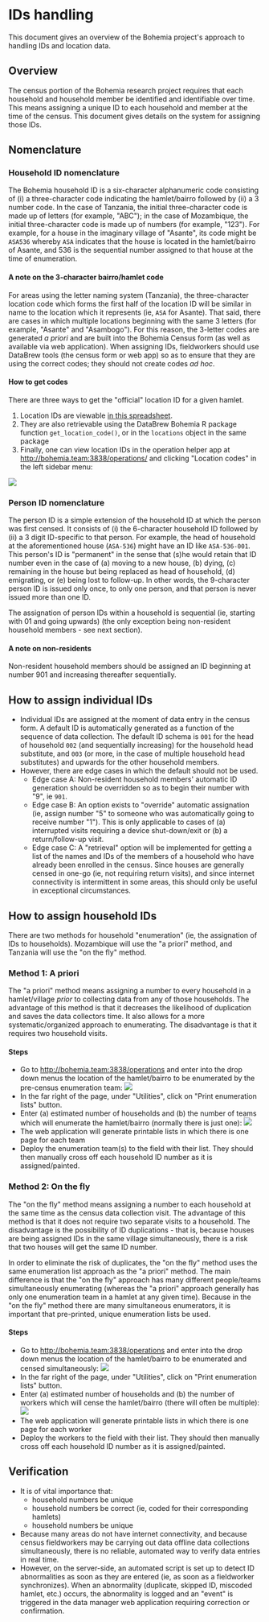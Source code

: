 # IDs handling

This document gives an overview of the Bohemia project's approach to handling IDs and location data.

## Overview

The census portion of the Bohemia research project requires that each household and household member be identified and identifiable over time. This means assigning a unique ID to each household and member at the time of the census. This document gives details on the system for assigning those IDs.

## Nomenclature

### Household ID nomenclature

The Bohemia household ID is a six-character alphanumeric code consisting of (i) a three-character code indicating the hamlet/bairro followed by (ii) a 3 number code. In the case of Tanzania, the initial three-character code is made up of letters (for example, "ABC"); in the case of Mozambique, the initial three-character code is made up of numbers (for example, "123"). For example, for a house in the imaginary village of "Asante", its code might be `ASA536` whereby `ASA` indicates that the house is located in the hamlet/bairro of Asante, and 536 is the sequential number assigned to that house at the time of enumeration.  

#### A note on the 3-character bairro/hamlet code

For areas using the letter naming system (Tanzania), the three-character location code which forms the first half of the location ID will be similar in name to the location which it represents (ie, `ASA` for Asante). That said, there are cases in which multiple locations beginning with the same 3 letters (for example, "Asante" and "Asambogo"). For this reason, the 3-letter codes are generated _a priori_ and are built into the Bohemia Census form (as well as available via web application). When assigning IDs, fieldworkers should use DataBrew tools (the census form or web app) so as to ensure that they are using the correct codes; they should not create codes _ad hoc_.

#### How to get codes

There are three ways to get the "official" location ID for a given hamlet.  

1. Location IDs are viewable [in this spreadsheet](https://docs.google.com/spreadsheets/d/1hQWeHHmDMfojs5gjnCnPqhBhiOeqKWG32xzLQgj5iBY/edit#gid=1134589765).
2. They are also retrievable using the DataBrew Bohemia R package function `get_location_code()`, or in the `locations` object in the same package
3. Finally, one can view location IDs in the operation helper app at http://bohemia.team:3838/operations/ and clicking "Location codes" in the left sidebar menu:

![](img/locations.png)


### Person ID nomenclature

The person ID is a simple extension of the household ID at which the person was first censed. It consists of (i) the 6-character household ID followed by (ii) a 3 digit ID-specific to that person. For example, the head of household at the aforementioned house (`ASA-536`) might have an ID like `ASA-536-001`. This person's ID is "permanent" in the sense that (s)he would retain that ID number even in the case of (a) moving to a new house, (b) dying, (c) remaining in the house but being replaced as head of household, (d) emigrating, or (e) being lost to follow-up. In other words, the 9-character person ID is issued only once, to only one person, and that person is never issued more than one ID.

The assignation of person IDs within a household is sequential (ie, starting with 01 and going upwards) (the only exception being non-resident household members - see next section).

#### A note on non-residents

Non-resident household members should be assigned an ID beginning at number 901 and increasing thereafter sequentially.

## How to assign individual IDs

- Individual IDs are assigned at the moment of data entry in the census form. A default ID is automatically generated as a function of the sequence of data collection. The default ID schema is `001` for the head of household `002` (and sequentially increasing) for the household head substitute, and `003` (or more, in the case of multiple household head substitutes) and upwards for the other household members.
- However, there are edge cases in which the default should not be used.
  - Edge case A: Non-resident household members' automatic ID generation should be overridden so as to begin their number with "9", ie `901`.
  - Edge case B: An option exists to "override" automatic assignation (ie, assign number "5" to someone who was automatically going to receive number "1"). This is only applicable to cases of (a) interrupted visits requiring a device shut-down/exit or (b) a return/follow-up visit.
  - Edge case C: A "retrieval" option will be implemented for getting a list of the names and IDs of the members of a household who have already been enrolled in the census. Since houses are generally censed in one-go (ie, not requiring return visits), and since internet connectivity is intermittent in some areas, this should only be useful in exceptional circumstances.


## How to assign household IDs

There are two methods for household "enumeration" (ie, the assignation of IDs to households). Mozambique will use the "a priori" method, and Tanzania will use the "on the fly" method.

### Method 1: A priori

The "a priori" method means assigning a number to every household in a hamlet/village _prior_ to collecting data from any of those households. The advantage of this method is that it decreases the likelihood of duplication and saves the data collectors time. It also allows for a more systematic/organized approach to enumerating. The disadvantage is that it requires two household visits.

#### Steps

- Go to http://bohemia.team:3838/operations and enter into the drop down menus the location of the hamlet/bairro to be enumerated by the pre-census enumeration team:
![](img/locationsdrop.png)
- In the far right of the page, under "Utilities", click on "Print enumeration lists" button.
- Enter (a) estimated number of households and (b) the number of teams which will enumerate the hamlet/bairro (normally there is just one):
![](img/enumeration1.png)
- The web application will generate printable lists in which there is one page for each team
- Deploy the enumeration team(s) to the field with their list. They should then manually cross off each household ID number as it is assigned/painted.

### Method 2: On the fly

The "on the fly" method means assigning a number to each household at the same time as the census data collection visit. The advantage of this method is that it does not require two separate visits to a household. The disadvantage is the possibility of ID duplications - that is, because houses are being assigned IDs in the same village simultaneously, there is a risk that two houses will get the same ID number.

In order to eliminate the risk of duplicates, the "on the fly" method uses the same enumeration list approach as the "a priori" method. The main difference is that the "on the fly" approach has many different people/teams simultaneously enumerating (whereas the "a priori" approach generally has only one enumeration team in a hamlet at any given time). Because in the "on the fly" method there are many simultaneous enumerators, it is important that pre-printed, unique enumeration lists be used.

#### Steps
- Go to http://bohemia.team:3838/operations and enter into the drop down menus the location of the hamlet/bairro to be enumerated and censed simultaneously:
![](img/locationsdrop.png)
- In the far right of the page, under "Utilities", click on "Print enumeration lists" button.
- Enter (a) estimated number of households and (b) the number of workers which will cense the hamlet/bairro (there will often be multiple):
![](img/enumeration1.png)
- The web application will generate printable lists in which there is one page for each worker
- Deploy the workers to the field with their list. They should then manually cross off each household ID number as it is assigned/painted.

## Verification  
- It is of vital importance that:
  - household numbers be unique
  - household numbers be correct (ie, coded for their corresponding hamlets)
  - household numbers be unique
- Because many areas do not have internet connectivity, and because census fieldworkers may be carrying out data offline data collections simultaneously, there is no reliable, automated way to verify data entries in real time.
- However, on the server-side, an automated script is set up to detect ID abnormalities as soon as they are entered (ie, as soon as a fieldworker synchronizes). When an abnormality (duplicate, skipped ID, miscoded hamlet, etc.) occurs, the abnormality is logged and an "event" is triggered in the data manager web application requiring correction or confirmation.

